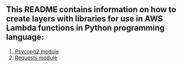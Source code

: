 ## This README contains information on how to create layers with libraries for use in AWS Lambda functions in Python programming language: 
1. [Psycopg2 module](./README_psycopg2.md)
2. [Requests module](./EADME_request.md)
